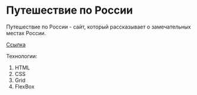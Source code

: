 # Путешествие по России

Путешествие по России - сайт, который рассказывает о замечательных местах России.

[Ссылка](https://ssstepin.github.io/russian-travel/)


Технологии:

1. HTML
2. CSS
3. Grid
4. FlexBox